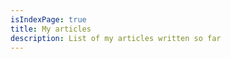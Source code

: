 ```yaml
---
isIndexPage: true
title: My articles
description: List of my articles written so far
---
```


<!-- markdownlint-disable -->
<posts-index startPath="/posts/" />
